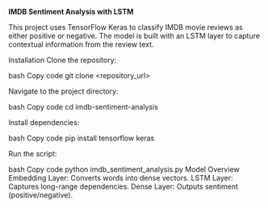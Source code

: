 **IMDB Sentiment Analysis with LSTM**

This project uses TensorFlow Keras to classify IMDB movie reviews as either positive or negative. The model is built with an LSTM layer to capture contextual information from the review text.

Installation
Clone the repository:

bash
Copy code
git clone <repository_url>

Navigate to the project directory:

bash
Copy code
cd imdb-sentiment-analysis

Install dependencies:

bash
Copy code
pip install tensorflow keras

Run the script:

bash
Copy code
python imdb_sentiment_analysis.py
Model Overview
Embedding Layer: Converts words into dense vectors.
LSTM Layer: Captures long-range dependencies.
Dense Layer: Outputs sentiment (positive/negative).

